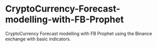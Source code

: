# CryptoCurrency-Forecast-modelling-with-FB-Prophet
CryptoCurrency Forecast modelling with FB Prophet using the Binance exchange with basic indicators. 
